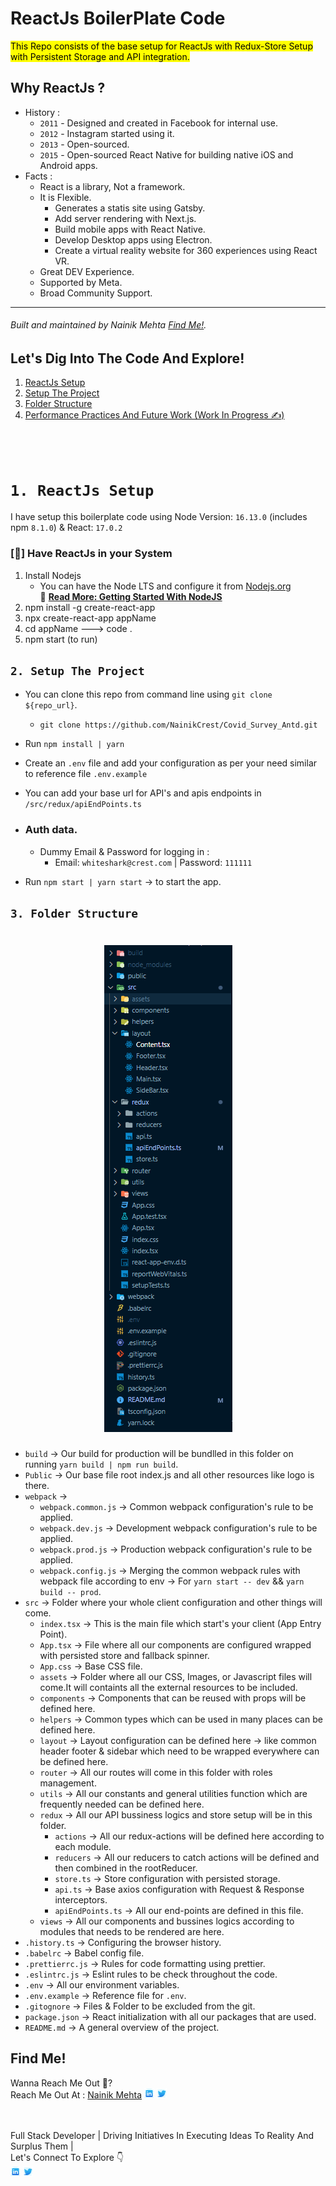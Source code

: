 # ReactJs BoilerPlate Code

<mark>This Repo consists of the base setup for ReactJs with Redux-Store Setup with Persistent Storage and API integration.</mark>

## Why ReactJs ?

- History :
  - `2011` - Designed and created in Facebook for internal use.
  - `2012` - Instagram started using it.
  - `2013` - Open-sourced.
  - `2015` - Open-sourced React Native for building native iOS and Android apps.
- Facts :
  - React is a library, Not a framework.
  - It is Flexible.
    - Generates a statis site using Gatsby.
    - Add server rendering with Next.js.
    - Build mobile apps with React Native.
    - Develop Desktop apps using Electron.
    - Create a virtual reality website for 360 experiences using React VR.
  - Great DEV Experience.
  - Supported by Meta.
  - Broad Community Support.

<hr/>

###### Built and maintained by Nainik Mehta [Find Me!](#find-me).

## Let's Dig Into The Code And Explore!

1. [ReactJs Setup](#1-reactjs-setup)
2. [Setup The Project](#2-setup-the-project)
3. [Folder Structure](#3-folder-structure)
4. [Performance Practices And Future Work (Work In Progress️ ✍️)](#4-performance-practices-and-future-work)

<br/><br/>

# `1. ReactJs Setup`

I have setup this boilerplate code using Node Version: `16.13.0` (includes npm `8.1.0`) & React: `17.0.2`<br/>

### [📝] Have ReactJs in your System

1. Install Nodejs
   - You can have the Node LTS and configure it from [Nodejs.org](https://reactjs.org/en/download/)<br/>
     🔗 [**Read More: Getting Started With NodeJS**](https://medium.com/@erickcodes/getting-started-with-node-js-84972881508b)
2. npm install -g create-react-app
3. npx create-react-app appName
4. cd appName ---> code .
5. npm start (to run)

## `2. Setup The Project`

- You can clone this repo from command line using `git clone ${repo_url}`.

  - `git clone https://github.com/NainikCrest/Covid_Survey_Antd.git`

- Run `npm install | yarn`
- Create an `.env` file and add your configuration as per your need similar to reference file `.env.example`
- You can add your base url for API's and apis endpoints in `/src/redux/apiEndPoints.ts`
- ### Auth data.
  - Dummy Email & Password for logging in :
    - Email: `whiteshark@crest.com` | Password: `111111`
- Run `npm start | yarn start` -> to start the app.

## `3. Folder Structure`

<h1 align="center">
  <img src="public/reactstructure.png" alt="Folder Structure"/>
</h1>

- `build` -> Our build for production will be bundlled in this folder on running `yarn build | npm run build`.
- `Public` -> Our base file root index.js and all other resources like logo is there.
- `webpack` -> 
  - `webpack.common.js` -> Common webpack configuration's rule to be applied.
  - `webpack.dev.js` -> Development webpack configuration's rule to be applied.
  - `webpack.prod.js` -> Production webpack configuration's rule to be applied.
  - `webpack.config.js` -> Merging the common webpack rules with webpack file according to env -> For `yarn start -- dev` && `yarn build -- prod`.
- `src` -> Folder where your whole client configuration and other things will come.
  - `index.tsx` -> This is the main file which start's your client (App Entry Point).
  - `App.tsx` -> File where all our components are configured wrapped with persisted store and fallback spinner.
  - `App.css` -> Base CSS file.
  - `assets` -> Folder where all our CSS, Images, or Javascript files will come.It will containts all the external resources to be included.
  - `components` -> Components that can be reused with props will be defined here.
  - `helpers` -> Common types which can be used in many places can be defined here.
  - `layout` -> Layout configuration can be defined here -> like common header footer & sidebar which need to be wrapped everywhere can be defined here.
  - `router` -> All our routes will come in this folder with roles management.
  - `utils` -> All our constants and general utilities function which are frequently needed can be defined here.
  - `redux` -> All our API bussiness logics and store setup will be in this folder.
    - `actions` -> All our redux-actions will be defined here according to each module.
    - `reducers` -> All our reducers to catch actions will be defined and then combined in the rootReducer.
    - `store.ts` -> Store configuration with persisted storage.
    - `api.ts` -> Base axios configuration with Request & Response interceptors.
    - `apiEndPoints.ts` -> All our end-points are defined in this file.
  - `views` -> All our components and bussines logics according to modules that needs to be rendered are here.
- `.history.ts` -> Configuring the browser history.
- `.babelrc` -> Babel config file.
- `.prettierrc.js` -> Rules for code formatting using prettier.
- `.eslintrc.js` -> Eslint rules to be check throughout the code.
- `.env` -> All our environment variables.
- `.env.example` -> Reference file for `.env`.
- `.gitognore` -> Files & Folder to be excluded from the git.
- `package.json` -> React initialization with all our packages that are used.
- `README.md` -> A general overview of the project.

## Find Me!

Wanna Reach Me Out 📌?<br/>
Reach Me Out At :
[Nainik Mehta](https://github.com/NainikCrest)
<a href="https://www.linkedin.com/in/nainik-mehta-25nk12"><img src="src/assets/images/linkedin.svg" width="16" height="16"></img></a>
<a href="https://twitter.com/Nainik25"><img src="src/assets/images/twitter.svg" width="16" height="16"></img></a>

<!-- <a href="https://whitelioninfosystems.com/employee/606d5c041c705034c8f53878"><img src="src/assets/images/portfolio.png" width="16" height="16"></img></a> -->
<br/>
<br/>
Full Stack Developer | Driving Initiatives In Executing Ideas To Reality And Surplus Them |<br/>
Let's Connect To Explore 👇<br />
<a href="https://www.linkedin.com/in/nainik-mehta-25nk12"><img src="src/assets/images/linkedin.svg" width="16" height="16"></img></a>
<a href="https://twitter.com/Nainik25"><img src="src/assets/images/twitter.svg" width="16" height="16"></img></a>
<!-- <a href="https://whitelioninfosystems.com/employee/606d5c041c705034c8f53878"><img src="src/assets/images/portfolio.png" width="16" height="16"></img></a> -->
